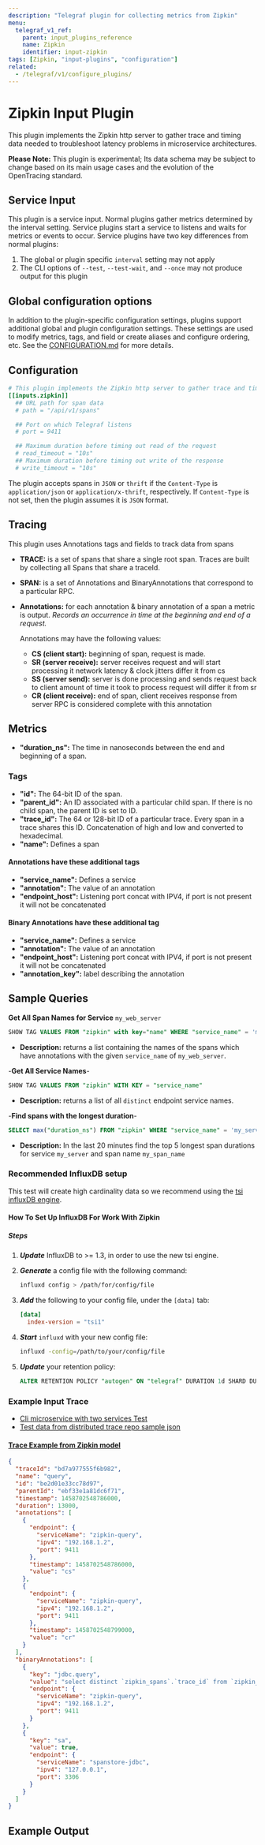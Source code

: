 ```yaml
---
description: "Telegraf plugin for collecting metrics from Zipkin"
menu:
  telegraf_v1_ref:
    parent: input_plugins_reference
    name: Zipkin
    identifier: input-zipkin
tags: [Zipkin, "input-plugins", "configuration"]
related:
  - /telegraf/v1/configure_plugins/
---
```


# Zipkin Input Plugin

This plugin implements the Zipkin http server to gather trace and timing data
needed to troubleshoot latency problems in microservice architectures.

__Please Note:__ This plugin is experimental; Its data schema may be subject to
change based on its main usage cases and the evolution of the OpenTracing
standard.

## Service Input <!-- @/docs/includes/service_input.md -->

This plugin is a service input. Normal plugins gather metrics determined by the
interval setting. Service plugins start a service to listens and waits for
metrics or events to occur. Service plugins have two key differences from
normal plugins:

1. The global or plugin specific `interval` setting may not apply
2. The CLI options of `--test`, `--test-wait`, and `--once` may not produce
   output for this plugin

## Global configuration options <!-- @/docs/includes/plugin_config.md -->

In addition to the plugin-specific configuration settings, plugins support
additional global and plugin configuration settings. These settings are used to
modify metrics, tags, and field or create aliases and configure ordering, etc.
See the [CONFIGURATION.md](/telegraf/v1/configuration/#plugins) for more details.

[CONFIGURATION.md]: ../../../docs/CONFIGURATION.md#plugins

## Configuration

```toml @sample.conf
# This plugin implements the Zipkin http server to gather trace and timing data needed to troubleshoot latency problems in microservice architectures.
[[inputs.zipkin]]
  ## URL path for span data
  # path = "/api/v1/spans"

  ## Port on which Telegraf listens
  # port = 9411

  ## Maximum duration before timing out read of the request
  # read_timeout = "10s"
  ## Maximum duration before timing out write of the response
  # write_timeout = "10s"
```

The plugin accepts spans in `JSON` or `thrift` if the `Content-Type` is
`application/json` or `application/x-thrift`, respectively.  If `Content-Type`
is not set, then the plugin assumes it is `JSON` format.

## Tracing

This plugin uses Annotations tags and fields to track data from spans

- __TRACE:__ is a set of spans that share a single root span.
Traces are built by collecting all Spans that share a traceId.

- __SPAN:__ is a set of Annotations and BinaryAnnotations that correspond to a particular RPC.

- __Annotations:__ for each annotation & binary annotation of a span a metric is output. _Records an occurrence in time at the beginning and end of a request._

  Annotations may have the following values:

  - __CS (client start):__ beginning of span, request is made.
  - __SR (server receive):__ server receives request and will start processing it
      network latency & clock jitters differ it from cs
  - __SS (server send):__ server is done processing and sends request back to client
      amount of time it took to process request will differ it from sr
  - __CR (client receive):__ end of span, client receives response from server
      RPC is considered complete with this annotation

## Metrics

- __"duration_ns":__ The time in nanoseconds between the end and beginning of a span.

### Tags

- __"id":__               The 64-bit ID of the span.
- __"parent_id":__        An ID associated with a particular child span.  If there is no child span, the parent ID is set to ID.
- __"trace_id":__        The 64 or 128-bit ID of a particular trace. Every span in a trace shares this ID. Concatenation of high and low and converted to hexadecimal.
- __"name":__             Defines a span

#### Annotations have these additional tags

- __"service_name":__     Defines a service
- __"annotation":__       The value of an annotation
- __"endpoint_host":__    Listening port concat with IPV4, if port is not present it will not be concatenated

#### Binary Annotations have these additional tag

- __"service_name":__     Defines a service
- __"annotation":__       The value of an annotation
- __"endpoint_host":__    Listening port concat with IPV4, if port is not present it will not be concatenated
- __"annotation_key":__ label describing the annotation

## Sample Queries

__Get All Span Names for Service__ `my_web_server`

```sql
SHOW TAG VALUES FROM "zipkin" with key="name" WHERE "service_name" = 'my_web_server'
```

- __Description:__  returns a list containing the names of the spans which have annotations with the given `service_name` of `my_web_server`.

-__Get All Service Names__-

```sql
SHOW TAG VALUES FROM "zipkin" WITH KEY = "service_name"
```

- __Description:__  returns a list of all `distinct` endpoint service names.

-__Find spans with the longest duration__-

```sql
SELECT max("duration_ns") FROM "zipkin" WHERE "service_name" = 'my_service' AND "name" = 'my_span_name' AND time > now() - 20m GROUP BY "trace_id",time(30s) LIMIT 5
```

- __Description:__  In the last 20 minutes find the top 5 longest span durations for service `my_server` and span name `my_span_name`

### Recommended InfluxDB setup

This test will create high cardinality data so we recommend using the [tsi
influxDB engine]().

[1]: https://www.influxdata.com/path-1-billion-time-series-influxdb-high-cardinality-indexing-ready-testing/

#### How To Set Up InfluxDB For Work With Zipkin

##### Steps

1. ___Update___ InfluxDB to >= 1.3, in order to use the new tsi engine.

2. ___Generate___ a config file with the following command:

   ```sh
   influxd config > /path/for/config/file
    ```

3. ___Add___ the following to your config file, under the `[data]` tab:

   ```toml
   [data]
     index-version = "tsi1"
   ```

4. ___Start___ `influxd` with your new config file:

   ```sh
   influxd -config=/path/to/your/config/file
   ```

5. ___Update___ your retention policy:

   ```sql
   ALTER RETENTION POLICY "autogen" ON "telegraf" DURATION 1d SHARD DURATION 30m
   ```

### Example Input Trace

- [Cli microservice with two services Test](https://github.com/openzipkin/zipkin-go-opentracing/tree/master/examples/cli_with_2_services)
- [Test data from distributed trace repo sample json](https://github.com/mattkanwisher/distributedtrace/blob/master/testclient/sample.json)

#### [Trace Example from Zipkin model](http://zipkin.io/pages/data_model.html)

```json
{
  "traceId": "bd7a977555f6b982",
  "name": "query",
  "id": "be2d01e33cc78d97",
  "parentId": "ebf33e1a81dc6f71",
  "timestamp": 1458702548786000,
  "duration": 13000,
  "annotations": [
    {
      "endpoint": {
        "serviceName": "zipkin-query",
        "ipv4": "192.168.1.2",
        "port": 9411
      },
      "timestamp": 1458702548786000,
      "value": "cs"
    },
    {
      "endpoint": {
        "serviceName": "zipkin-query",
        "ipv4": "192.168.1.2",
        "port": 9411
      },
      "timestamp": 1458702548799000,
      "value": "cr"
    }
  ],
  "binaryAnnotations": [
    {
      "key": "jdbc.query",
      "value": "select distinct `zipkin_spans`.`trace_id` from `zipkin_spans` join `zipkin_annotations` on (`zipkin_spans`.`trace_id` = `zipkin_annotations`.`trace_id` and `zipkin_spans`.`id` = `zipkin_annotations`.`span_id`) where (`zipkin_annotations`.`endpoint_service_name` = ? and `zipkin_spans`.`start_ts` between ? and ?) order by `zipkin_spans`.`start_ts` desc limit ?",
      "endpoint": {
        "serviceName": "zipkin-query",
        "ipv4": "192.168.1.2",
        "port": 9411
      }
    },
    {
      "key": "sa",
      "value": true,
      "endpoint": {
        "serviceName": "spanstore-jdbc",
        "ipv4": "127.0.0.1",
        "port": 3306
      }
    }
  ]
}
```

## Example Output
